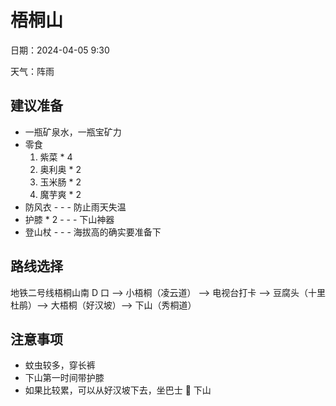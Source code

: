 # 梧桐山

日期：2024-04-05 9:30

天气：阵雨

## 建议准备

- 一瓶矿泉水，一瓶宝矿力
- 零食
  1. 紫菜 \* 4
  2. 奥利奥 \* 2
  3. 玉米肠 \* 2
  4. 魔芋爽 \* 2
- 防风衣 - - - 防止雨天失温
- 护膝 \* 2 - - - 下山神器
- 登山杖 - - - 海拔高的确实要准备下

## 路线选择

地铁二号线梧桐山南 D 口 --> 小梧桐（凌云道） --> 电视台打卡 --> 豆腐头（十里杜鹃）--> 大梧桐（好汉坡）--> 下山（秀桐道）

## 注意事项

- 蚊虫较多，穿长裤
- 下山第一时间带护膝
- 如果比较累，可以从好汉坡下去，坐巴士 🚌 下山
